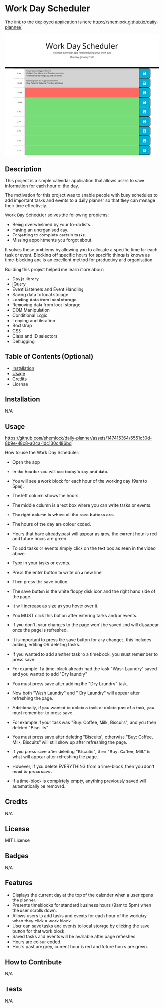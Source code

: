 # Work Day Scheduler

The link to the deployed application is here https://shemlock.github.io/daily-planner/

![daily planner](assets/images/planner.png)

## Description

This project is a simple calendar application that allows users to save information for each hour of the day.

The motivation for this project was to enable people with busy schedules to add important tasks and events to a daily planner so that they can manage their time effectively.

Work Day Scheduler solves the following problems: 
* Being overwhelmed by your to-do lists.
* Having an unorganised day.
* Forgetting to complete certain tasks.
* Missing appointments you forgot about.

It solves these problems by allowing you to allocate a specific time for each task or event. Blocking off specific hours for specific things is known as time-blocking and is an excellent method for productivy and organisation. 

Building this project helped me learn more about:
* Day.js library
* jQuery
* Event Listeners and Event Handling
* Saving data to local storage
* Loading data from local storage
* Removing data from local storage
* DOM Manipulation
* Conditional Logic
* Looping and iteration
* Bootstrap 
* CSS
* Class and ID selectors
* Debugging

## Table of Contents (Optional)

- [Installation](#installation)
- [Usage](#usage)
- [Credits](#credits)
- [License](#license)

## Installation
N/A

## Usage

https://github.com/shemlock/daily-planner/assets/147415364/5551c50d-8b9e-48c8-a04a-1dc130c486bd

How to use the Work Day Scheduler: 
* Open the app
* In the header you will see today's day and date.
* You will see a work block for each hour of the working day (9am to 5pm).
* The left column shows the hours.
* The middle column is a text box where you can write tasks or events.
* The right column is where all the save buttons are. 
* The hours of the day are colour coded.
* Hours that have already past will appear as grey, the current hour is red and future hours are green.

* To add tasks or events simply click on the text box as seen in the video above.
* Type in your tasks or events.
* Press the enter button to write on a new line. 
* Then press the save button.
* The save button is the white floppy disk icon and the right hand side of the page.
* It will increase as size as you hover over it.
* You MUST click this button after entering tasks and/or events.
* If you don't, your changes to the page won't be saved and will dissapear once the page is refreshed.

* It is important to press the save button for any changes, this includes adding, editing OR deleting tasks.

* If you wanted to add another task to a timeblock, you must remember to press save.
* For example if a time-block already had the task "Wash Laundry" saved and you wanted to add "Dry laundry"
* You must press save after adding the "Dry Laundry" task.
* Now both "Wash Laundry" and " Dry Laundry" will appear after refreshing the page.

* Additionally, if you wanted to delete a task or delete part of a task, you must remember to press save. 
* For example if your task was "Buy: Coffee, Milk, Biscuits", and you then deleted "Biscuits".
* You must press save after deleting "Biscuits", otherwise "Buy: Coffee, Milk, Biscuits" will still show up after refreshing the page.
* If you press save after deleting "Biscuits", then "Buy: Coffee, Milk" is what will appear after refreshing the page.
  
* However, if you delete EVERYTHING from a time-block, then you don't need to press save.
* If a time-block is completely empty, anything previously saved will automatically be removed. 

## Credits
N/A

## License
MIT License

## Badges
N/A

## Features

 * Displays the current day at the top of the calender when a user opens the planner.
 * Presents timeblocks for standard business hours (9am to 5pm) when the user scrolls down.
 * Allows users to add tasks and events for each hour of the workday when they click a work block. 
 * User can save tasks and events to local storage by clicking the save button for that work block.
 * Saved tasks and events will be available after page refreshes.
 * Hours are colour coded.
 * Hours past are grey, current hour is red and future hours are green.

## How to Contribute
N/A

## Tests
N/A 
